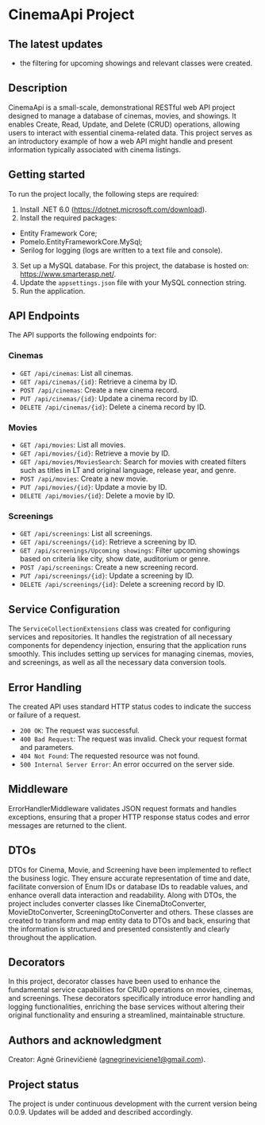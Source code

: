 # CinemaApi Project

## The latest updates
- the filtering for upcoming showings and relevant classes were created.

## Description

CinemaApi is a small-scale, demonstrational RESTful web API project designed to manage a database of cinemas, movies, and showings. It enables Create, Read, Update, and Delete (CRUD) operations, allowing users to interact with essential cinema-related data. This project serves as an introductory example of how a web API might handle and present information typically associated with cinema listings.

## Getting started
To run the project locally, the following steps are required:
1. Install .NET 6.0 (https://dotnet.microsoft.com/download).
2. Install the required packages:
- Entity Framework Core;
- Pomelo.EntityFrameworkCore.MySql;
- Serilog for logging (logs are written to a text file and console).
3. Set up a MySQL database. For this project, the database is hosted on: https://www.smarterasp.net/.  
4. Update the `appsettings.json` file with your MySQL connection string.
5. Run the application.

## API Endpoints
The API supports the following endpoints for:

### Cinemas
- `GET /api/cinemas`: List all cinemas.
- `GET /api/cinemas/{id}`: Retrieve a cinema by ID.
- `POST /api/cinemas`: Create a new cinema record.
- `PUT /api/cinemas/{id}`: Update a cinema record by ID.
- `DELETE /api/cinemas/{id}`: Delete a cinema record by ID.

### Movies
- `GET /api/movies`: List all movies.
- `GET /api/movies/{id}`: Retrieve a movie by ID.
- `GET /api/movies/MoviesSearch`: Search for movies with created filters such as titles in LT and original language, release year, and genre.
- `POST /api/movies`: Create a new movie.
- `PUT /api/movies/{id}`: Update a movie by ID.
- `DELETE /api/movies/{id}`: Delete a movie by ID.

### Screenings
- `GET /api/screenings`: List all screenings.
- `GET /api/screenings/{id}`: Retrieve a screening by ID.
- `GET /api/screenings/Upcoming showings`: Filter upcoming showings based on criteria like city, show date, auditorium or genre.
- `POST /api/screenings`: Create a new screening record.
- `PUT /api/screenings/{id}`: Update a screening by ID.
- `DELETE /api/screenings/{id}`: Delete a screening record by ID.

## Service Configuration
The `ServiceCollectionExtensions` class was created for configuring services and repositories. It handles the registration of all necessary components for dependency injection, ensuring that the application runs smoothly. This includes setting up services for managing cinemas, movies, and screenings, as well as all the necessary data conversion tools.

## Error Handling
The created API uses standard HTTP status codes to indicate the success or failure of a request.
- `200 OK`: The request was successful.
- `400 Bad Request`: The request was invalid. Check your request format and parameters.
- `404 Not Found`: The requested resource was not found.
- `500 Internal Server Error`: An error occurred on the server side.

## Middleware
ErrorHandlerMiddleware validates JSON request formats and handles exceptions, ensuring that a proper HTTP response status codes and error messages are returned to the client.

## DTOs
DTOs for Cinema, Movie, and Screening have been implemented to reflect the business logic. They ensure accurate representation of time and date, facilitate conversion of Enum IDs or database IDs to readable values, and enhance overall data interaction and readability. Along with DTOs, the project includes converter classes like CinemaDtoConverter, MovieDtoConverter, ScreeningDtoConverter and others. These classes are created to transform and map entity data to DTOs and back, ensuring that the information is structured and presented consistently and clearly throughout the application.

## Decorators
In this project, decorator classes have been used to enhance the fundamental service capabilities for CRUD operations on movies, cinemas, and screenings. These decorators specifically introduce error handling and logging functionalities, enriching the base services without altering their original functionality and ensuring a streamlined, maintainable structure.

## Authors and acknowledgment
Creator: Agnė Grinevičienė (agnegrineviciene1@gmail.com).

## Project status
The project is under continuous development with the current version being 0.0.9. Updates will be added and described accordingly.
